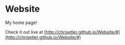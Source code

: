 # Website
My home page!

Check it out live at [http://chrisetler.github.io/Website/#](http://chrisetler.github.io/Website/#)
